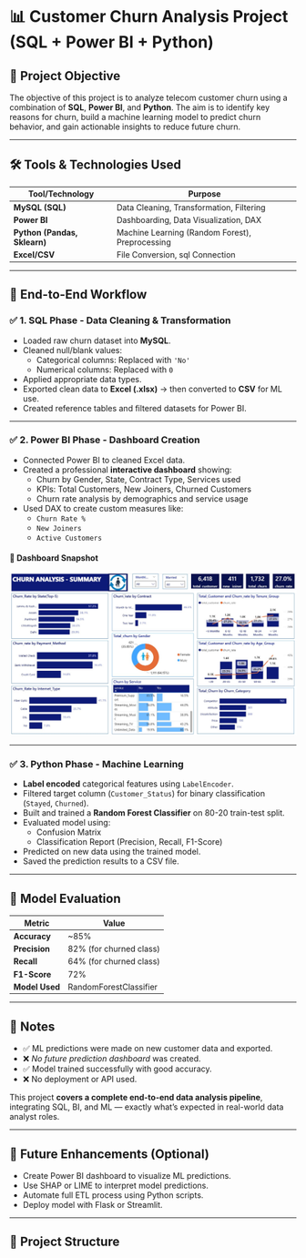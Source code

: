 # 📊 Customer Churn Analysis Project (SQL + Power BI + Python)

## 🧠 Project Objective

The objective of this project is to analyze telecom customer churn using a combination of **SQL**, 
**Power BI**, and **Python**. The aim is to identify key reasons for churn, 
build a machine learning model to predict churn behavior, and gain actionable insights to reduce future churn.

---

## 🛠️ Tools & Technologies Used

| Tool/Technology     | Purpose                                      |
|---------------------|----------------------------------------------|
| **MySQL (SQL)**     | Data Cleaning, Transformation, Filtering     |
| **Power BI**        | Dashboarding, Data Visualization, DAX        |
| **Python (Pandas, Sklearn)** | Machine Learning (Random Forest), Preprocessing |
| **Excel/CSV**       | File Conversion, sql Connection         |

---

## 🔄 End-to-End Workflow

### ✅ 1. SQL Phase - Data Cleaning & Transformation

- Loaded raw churn dataset into **MySQL**.
- Cleaned null/blank values:
  - Categorical columns: Replaced with `'No'`
  - Numerical columns: Replaced with `0`
- Applied appropriate data types.
- Exported clean data to **Excel (.xlsx)** → then converted to **CSV** for ML use.
- Created reference tables and filtered datasets for Power BI.

---

### ✅ 2. Power BI Phase - Dashboard Creation

- Connected Power BI to cleaned Excel data.
- Created a professional **interactive dashboard** showing:
  - Churn by Gender, State, Contract Type, Services used
  - KPIs: Total Customers, New Joiners, Churned Customers
  - Churn rate analysis by demographics and service usage
- Used DAX to create custom measures like:
  - `Churn Rate %`
  - `New Joiners`
  - `Active Customers`

#### 📸 Dashboard Snapshot

![Churn Dashboard](https://github.com/student423/churn_analysis/blob/main/churn_analysis%20_dashboard.jpg)

---

### ✅ 3. Python Phase - Machine Learning

- **Label encoded** categorical features using `LabelEncoder`.
- Filtered target column (`Customer_Status`) for binary classification (`Stayed`, `Churned`).
- Built and trained a **Random Forest Classifier** on 80-20 train-test split.
- Evaluated model using:
  - Confusion Matrix
  - Classification Report (Precision, Recall, F1-Score)
- Predicted on new data using the trained model.
- Saved the prediction results to a CSV file.

---

## 🧪 Model Evaluation

| Metric            | Value       |
|-------------------|-------------|
| **Accuracy**      | ~85%        |
| **Precision**     | 82% (for churned class) |
| **Recall**        | 64% (for churned class) |
| **F1-Score**      | 72%         |
| **Model Used**    | RandomForestClassifier |

---

## 📝 Notes

- ✅ ML predictions were made on new customer data and exported.
- ❌ *No future prediction dashboard* was created.
- ✅ Model trained successfully with good accuracy.
- ❌ No deployment or API used.

This project **covers a complete end-to-end data analysis pipeline**, integrating SQL, BI, and ML — exactly what’s expected in real-world data analyst roles.

---

## 🚀 Future Enhancements (Optional)

- Create Power BI dashboard to visualize ML predictions.
- Use SHAP or LIME to interpret model predictions.
- Automate full ETL process using Python scripts.
- Deploy model with Flask or Streamlit.

---

## 📁 Project Structure

